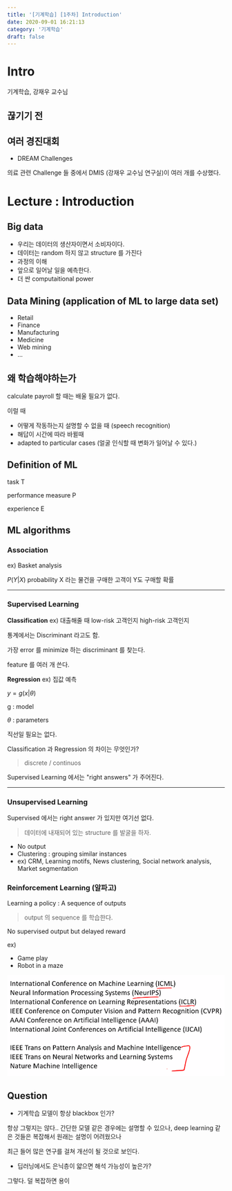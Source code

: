 ```yaml
---
title: '[기계학습] [1주차] Introduction'
date: 2020-09-01 16:21:13
category: '기계학습'
draft: false
---
```


# Intro

기계학습, 강재우 교수님

## 끊기기 전

## 여러 경진대회

- DREAM Challenges

의료 관련 Challenge 들 중에서 DMIS (강재우 교수님 연구실)이 여러 개를 수상했다.

# Lecture : Introduction

## Big data

- 우리는 데이터의 생산자이면서 소비자이다.
- 데이터는 random 하지 않고 structure 를 가진다
- 과정의 이해
- 앞으로 일어날 일을 예측한다.
- 더 싼 computaitional power

## Data Mining (application of ML to large data set)

- Retail
- Finance
- Manufacturing
- Medicine
- Web mining
- ...

## 왜 학습해야하는가

calculate payroll 할 때는 배울 필요가 없다.

이럴 때

- 어떻게 작동하는지 설명할 수 없을 때 (speech recognition)
- 해답이 시간에 따라 바뀔때
- adapted to particular cases (얼굴 인식할 때 변화가 일어날 수 있다.)

## Definition of ML

task T

performance measure P

experience E

## ML algorithms

### Association

ex) Basket analysis

$P(Y|X)$ probability X 라는 물건을 구매한 고객이 Y도 구매할 확률

---

### Supervised Learning

**Classification** ex) 대출해줄 때 low-risk 고객인지 high-risk 고객인지

통계에서는 Discriminant 라고도 함.

가장 error 를 minimize 하는 discriminant 를 찾는다.

feature 를 여러 개 쓴다.

**Regression** ex) 집값 예측

$y=g(x|\theta)$

g : model

$\theta$ : parameters

직선일 필요는 없다.

Classification 과 Regression 의 차이는 무엇인가?

> discrete / continuos

Supervised Learning 에서는 "right answers" 가 주어진다.

---

### Unsupervised Learning

Supervised 에서는 right answer 가 있지만 여기선 없다.

> 데이터에 내재되어 있는 structure 를 발굴을 하자.

- No output
- Clustering : grouping similar instances
- ex) CRM, Learning motifs, News clustering, Social network analysis, Market segmentation

### Reinforcement Learning (알파고)

Learning a policy : A sequence of outputs

> output 의 sequence 를 학습한다.

No supervised output but delayed reward

ex)

- Game play
- Robot in a maze

![참고](./files/참고.PNG)

## Question

- 기계학습 모델이 항상 blackbox 인가?

항상 그렇지는 않다.. 간단한 모델 같은 경우에는 설명할 수 있으나, deep learning 같은 것들은 복잡해서 원래는 설명이 어려웠으나

최근 들어 많은 연구를 걸쳐 개선이 될 것으로 보인다.

- 딥러닝에서도 은닉층이 얇으면 해석 가능성이 높은가?

그렇다. 덜 복잡하면 용이

